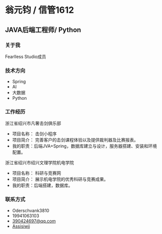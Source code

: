 
# <i class="fa fa-user-circle" aria-hidden="true"></i> 翁元钧 / 信管1612
## JAVA后端工程师/ Python


### <i class="fa fa-bookmark" aria-hidden="true"></i> 关于我
<i class="fa fa-star" aria-hidden="true"></i> Fearlless Studio成员

### <i class="fa fa-bookmark" aria-hidden="true"></i> 技术方向
+ Spring
+ AI
+ 大数据
+ Python

### <i class="fa fa-bookmark" aria-hidden="true"></i> 工作经历
<i class="fa fa-users" aria-hidden="true"></i> 浙江省绍兴市凡奢击剑俱乐部
+ <i class="fa fa-product-hunt" aria-hidden="true"></i> 项目名称： 击剑小程序
+ <i class="fa fa-book" aria-hidden="true"></i> 项目简介： 完善客户的击剑课程体验以及提供裁判器及比赛报表。
+ <i class="fa fa-newspaper-o" aria-hidden="true"></i> 我的职责：后端JVA+Spring，数据库建立与设计，服务器搭建、安装和环境配置。
  
<i class="fa fa-users" aria-hidden="true"></i> 浙江省绍兴市绍兴文理学院机电学院
+ <i class="fa fa-product-hunt" aria-hidden="true"></i> 项目名称： 科研与竞赛网
+ <i class="fa fa-book" aria-hidden="true"></i> 项目简介： 展示机电学院的优秀科研与竞赛成果。
+ <i class="fa fa-newspaper-o" aria-hidden="true"></i> 我的职责：后端搭建，数据库。
  


### <i class="fa fa-bookmark" aria-hidden="true"></i> 联系方式
+ <i class="fa fa-weixin"></i> Oderschvank3810
+ <i class="fa fa-phone-square" aria-hidden="true"></i> 19941063103
+ <i class="fa fa-envelope" aria-hidden="true"></i>  390424697@qq.com
+ <i class="fa fa-github" aria-hidden="true"></i>  [Assisiwjj](https://github.com/Assisiwjj)

<head> 
    <script defer src="https://use.fontawesome.com/releases/v5.0.13/js/all.js"></script> 
    <script defer src="https://use.fontawesome.com/releases/v5.0.13/js/v4-shims.js"></script> 
</head> 
<link rel="stylesheet" href="https://use.fontawesome.com/releases/v5.0.13/css/all.css">

